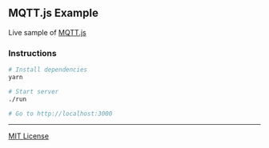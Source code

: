 MQTT.js Example
--------
Live sample of [MQTT.js]

### Instructions
```bash
# Install dependencies
yarn

# Start server
./run

# Go to http://localhost:3000
```

--------

[MIT License](LICENSE.md)

[MQTT.js]: https://github.com/mqttjs/MQTT.js
